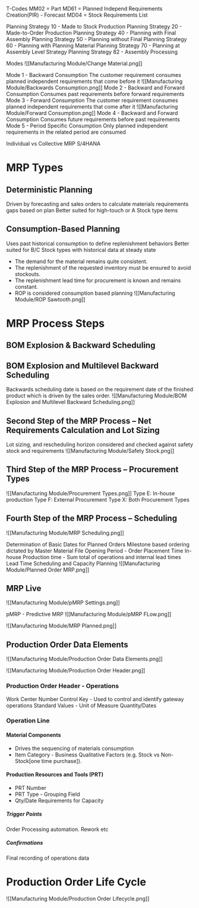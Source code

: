T-Codes
MM02 = Part
MD61 = Planned Independ Requirements Creation(PIR) - Forecast
MD04 = Stock Requirements List

Planning Strategy 10 - Made to Stock Production
Planning Strategy 20 - Made-to-Order Production
Planning Strategy 40 - Planning with Final Assembly
Planning Strategy 50 - Planning without Final 
Planning Strategy 60 - Planning with Planning Material
Planning Strategy 70 - Planning at Assembly Level
Strategy
Planning Strategy 82 - Assembly Processing

Modes
![[Manufacturing Module/Change Material.png]]

Mode 1 - Backward Consumption
The customer requirement consumes planned independent requirements that come before it
![[Manufacturing Module/Backwards Consumption.png]]
Mode 2 - Backward and Forward Consumption
Consumes past requirements before forward requirements
Mode 3 - Forward Consumption
The customer requirement consumes planned independent requirements that come after it
![[Manufacturing Module/Forward Consumption.png]]
Mode 4 - Backward and Forward Consumption
Consumes future requirements before past requirements
Mode 5 - Period Specific Consumption
Only planned independent requirements in the related period are consumed

Individual vs Collective
MRP S/4HANA

# MRP Types
## Deterministic Planning
Driven by forecasting and sales orders to calculate materials requirements gaps based on plan
Better suited for high-touch or A Stock type items
## Consumption-Based Planning
Uses past historical consumption to define replenishment behaviors
Better suited for B/C Stock types with historical data at steady state
- The demand for the material remains quite consistent.
- The replenishment of the requested inventory must be ensured to avoid stockouts.
- The replenishment lead time for procurement is known and remains constant.
- ROP is considered consumption based planning
![[Manufacturing Module/ROP Sawtooth.png]]

# MRP Process Steps
## BOM Explosion & Backward Scheduling
## BOM Explosion and Multilevel Backward Scheduling
Backwards scheduling date is based on the requirement date of the finished product which is driven by the sales order.
![[Manufacturing Module/BOM Explosion and Multilevel Backward Scheduling.png]]

## Second Step of the MRP Process – Net Requirements Calculation and Lot Sizing

Lot sizing, and rescheduling horizon considered and checked against safety stock and requirements 
![[Manufacturing Module/Safety Stock.png]]
## Third Step of the MRP Process – Procurement Types
![[Manufacturing Module/Procurement Types.png]]
Type E: In-house production
Type F: External Procurement
Type X: Both Procurement Types

## Fourth Step of the MRP Process – Scheduling
![[Manufacturing Module/MRP Scheduling.png]]

Determination of Basic Dates for Planned Orders
Milestone based ordering dictated by Master Material File
Opening Period - Order Placement Time
In-house Production time - Sum total of operations and internal lead times
Lead Time Scheduling and Capacity Planning
![[Manufacturing Module/Planned Order MRP.png]]

## MRP Live
![[Manufacturing Module/pMRP Settings.png]]

pMRP - Predictive MRP
![[Manufacturing Module/pMRP FLow.png]]

![[Manufacturing Module/MRP Planned.png]]
## Production Order Data Elements
![[Manufacturing Module/Production Order Data Elements.png]]

![[Manufacturing Module/Production Order Header.png]]

### Production Order Header - Operations
Work Center Number
Control Key - Used to control and identify gateway operations
Standard Values - Unit of Measure
Quantity/Dates
### Operation Line
#### Material Components
- Drives the sequencing of materials consumption
- Item Category - Business Qualitative Factors (e.g. Stock vs Non-Stock[one time purchase]).
#### Production Resources and Tools (PRT)
- PRT Number
- PRT Type - Grouping Field
- Qty/Date Requirements for Capacity
##### Trigger Points
Order Processing automation. Rework etc
##### Confirmations
Final recording of operations data 
# Production Order Life Cycle
![[Manufacturing Module/Production Order Lifecycle.png]]

